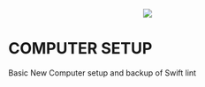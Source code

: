 <p align="center">
<img src="https://raw.githubusercontent.com/joedefa01/wave/main/images/logo-small-stng.png"/>
</p>

# COMPUTER SETUP
Basic New Computer setup and backup of Swift lint 
